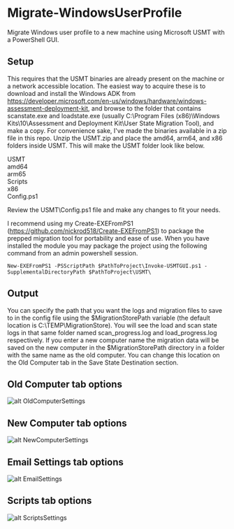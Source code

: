 # Migrate-WindowsUserProfile
Migrate Windows user profile to a new machine using Microsoft USMT with a PowerShell GUI.

## Setup
This requires that the USMT binaries are already present on the machine or a network accessible location. The easiest way to acquire these is to download and install the Windows ADK from https://developer.microsoft.com/en-us/windows/hardware/windows-assessment-deployment-kit, and browse to the folder that contains scanstate.exe and loadstate.exe (usually C:\Program Files (x86)\Windows Kits\10\Assessment and Deployment Kit\User State Migration Tool), and make a copy. For convenience sake, I've made the binaries available in a zip file in this repo. Unzip the USMT.zip and place the amd64, arm64, and x86 folders inside USMT. This will make the USMT folder look like below.

USMT\
    amd64\
    arm65\
    Scripts\
    x86\
    Config.ps1


Review the USMT\Config.ps1 file and make any changes to fit your needs.

I recommend using my Create-EXEFromPS1 (https://github.com/nickrod518/Create-EXEFromPS1) to package the prepped migration tool for portability and ease of use. When you have installed the module you may package the project using the following command from an admin powershell session.

`New-EXEFromPS1 -PSScriptPath $PathToProject\Invoke-USMTGUI.ps1 -SupplementalDirectoryPath $PathToProject\USMT\`

## Output
You can specify the path that you want the logs and migration files to save to in the config file using the $MigrationStorePath variable (the default location is C:\TEMP\MigrationStore). You will see the load and scan state logs in that same folder named scan_progress.log and load_progress.log respectively. If you enter a new computer name the migration data will be saved on the new computer in the $MigrationStorePath directory in a folder with the same name as the old computer. You can change this location on the Old Computer tab in the Save State Destination section.

## Old Computer tab options
![alt OldComputerSettings](https://github.com/nickrod518/Migrate-WindowsUserProfile/blob/master/images/OldComputer.png)

## New Computer tab options
![alt NewComputerSettings](https://github.com/nickrod518/Migrate-WindowsUserProfile/blob/master/images/NewComputer.png)

## Email Settings tab options
![alt EmailSettings](https://github.com/nickrod518/Migrate-WindowsUserProfile/blob/master/images/EmailSettings.png)

## Scripts tab options
![alt ScriptsSettings](https://github.com/nickrod518/Migrate-WindowsUserProfile/blob/master/images/Scripts.png)